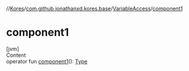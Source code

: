 //[Kores](../../index.md)/[com.github.jonathanxd.kores.base](../index.md)/[VariableAccess](index.md)/[component1](component1.md)



# component1  
[jvm]  
Content  
operator fun [component1](component1.md)(): [Type](https://docs.oracle.com/javase/8/docs/api/java/lang/reflect/Type.html)  



